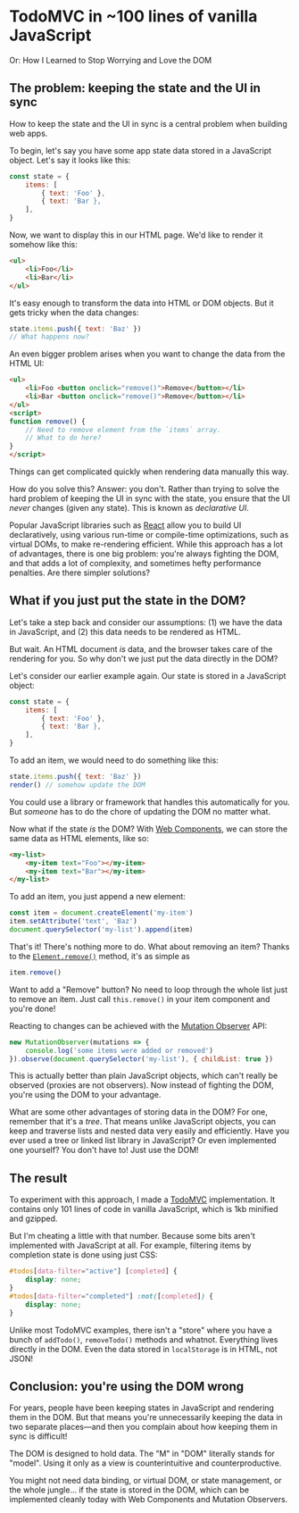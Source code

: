 # TodoMVC in ~100 lines of vanilla JavaScript

Or: How I Learned to Stop Worrying and Love the DOM

## The problem: keeping the state and the UI in sync

How to keep the state and the UI in sync is a central problem when building web apps.

To begin, let's say you have some app state data stored in a JavaScript object. Let's say it looks like this:

```js
const state = {
    items: [
        { text: 'Foo' },
        { text: 'Bar },
    ],
}
```

Now, we want to display this in our HTML page. We'd like to render it somehow like this:

```html
<ul>
    <li>Foo</li>
    <li>Bar</li>
</ul>
```

It's easy enough to transform the data into HTML or DOM objects. But it gets tricky when the data changes:

```js
state.items.push({ text: 'Baz' })
// What happens now?
```

An even bigger problem arises when you want to change the data from the HTML UI:

```html
<ul>
    <li>Foo <button onclick="remove()">Remove</button></li>
    <li>Bar <button onclick="remove()">Remove</button></li>
</ul>
<script>
function remove() {
    // Need to remove element from the `items` array.
    // What to do here?
}
</script>
```

Things can get complicated quickly when rendering data manually this way.

How do you solve this? Answer: you don't. Rather than trying to solve the hard problem of keeping the UI in sync with the state, you ensure that the UI *never* changes (given any state). This is known as *declarative UI*.

Popular JavaScript libraries such as [React](https://react.dev) allow you to build UI declaratively, using various run-time or compile-time optimizations, such as virtual DOMs, to make re-rendering efficient. While this approach has a lot of advantages, there is one big problem: you're always fighting the DOM, and that adds a lot of complexity, and sometimes hefty performance penalties. Are there simpler solutions?

## What if you just put the state in the DOM?

Let's take a step back and consider our assumptions: (1) we have the data in JavaScript, and (2) this data needs to be rendered as HTML.

But wait. An HTML document *is* data, and the browser takes care of the rendering for you. So why don't we just put the data directly in the DOM?

Let's consider our earlier example again. Our state is stored in a JavaScript object:

```js
const state = {
    items: [
        { text: 'Foo' },
        { text: 'Bar },
    ],
}
```

To add an item, we would need to do something like this:

```js
state.items.push({ text: 'Baz' })
render() // somehow update the DOM
```

You could use a library or framework that handles this automatically for you. But *someone* has to do the chore of updating the DOM no matter what.

Now what if the state *is* the DOM? With [Web Components](https://developer.mozilla.org/en-US/docs/Web/API/Web_Components), we can store the same data as HTML elements, like so:

```html
<my-list>
    <my-item text="Foo"></my-item>
    <my-item text="Bar"></my-item>
</my-list>
```

To add an item, you just append a new element:

```js
const item = document.createElement('my-item')
item.setAttribute('text', 'Baz')
document.querySelector('my-list').append(item)
```

That's it! There's nothing more to do. What about removing an item? Thanks to the [`Element.remove()`](https://developer.mozilla.org/en-US/docs/Web/API/Element/remove) method, it's as simple as

```js
item.remove()
```

Want to add a "Remove" button? No need to loop through the whole list just to remove an item. Just call `this.remove()` in your item component and you're done!

Reacting to changes can be achieved with the [Mutation Observer](https://developer.mozilla.org/en-US/docs/Web/API/MutationObserver) API:

```js
new MutationObserver(mutations => {
    console.log('some items were added or removed')
}).observe(document.querySelector('my-list'), { childList: true })
```

This is actually better than plain JavaScript objects, which can't really be observed (proxies are not observers). Now instead of fighting the DOM, you're using the DOM to your advantage.

What are some other advantages of storing data in the DOM? For one, remember that it's a *tree*. That means unlike JavaScript objects, you can keep and traverse lists and nested data very easily and efficiently. Have you ever used a tree or linked list library in JavaScript? Or even implemented one yourself? You don't have to! Just use the DOM!

## The result

To experiment with this approach, I made a [TodoMVC](https://todomvc.com) implementation. It contains only 101 lines of code in vanilla JavaScript, which is 1kb minified and gzipped.

But I'm cheating a little with that number. Because some bits aren't implemented with JavaScript at all. For example, filtering items by completion state is done using just CSS:

```css
#todos[data-filter="active"] [completed] {
    display: none;
}
#todos[data-filter="completed"] :not([completed]) {
    display: none;
}
```

Unlike most TodoMVC examples, there isn't a "store" where you have a bunch of `addTodo()`, `removeTodo()` methods and whatnot. Everything lives directly in the DOM. Even the data stored in `localStorage` is in HTML, not JSON!

## Conclusion: you're using the DOM wrong

For years, people have been keeping states in JavaScript and rendering them in the DOM. But that means you're unnecessarily keeping the data in two separate places—and then you complain about how keeping them in sync is difficult!

The DOM is designed to hold data. The "M" in "DOM" literally stands for "model". Using it only as a view is counterintuitive and counterproductive.

You might not need data binding, or virtual DOM, or state management, or the whole jungle... if the state is stored in the DOM, which can be implemented cleanly today with Web Components and Mutation Observers.
